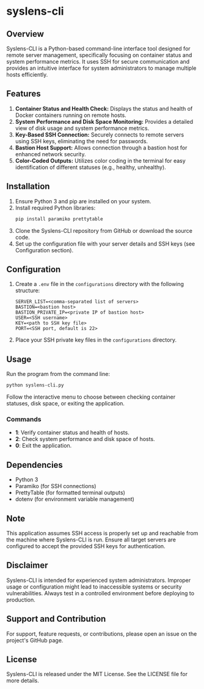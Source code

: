 # syslens-cli
## Overview
Syslens-CLI is a Python-based command-line interface tool designed for remote server management, specifically focusing on container status and system performance metrics. It uses SSH for secure communication and provides an intuitive interface for system administrators to manage multiple hosts efficiently.

## Features
1. **Container Status and Health Check:** Displays the status and health of Docker containers running on remote hosts.
2. **System Performance and Disk Space Monitoring:** Provides a detailed view of disk usage and system performance metrics.
3. **Key-Based SSH Connection:** Securely connects to remote servers using SSH keys, eliminating the need for passwords.
4. **Bastion Host Support:** Allows connection through a bastion host for enhanced network security.
5. **Color-Coded Outputs:** Utilizes color coding in the terminal for easy identification of different statuses (e.g., healthy, unhealthy).

## Installation
1. Ensure Python 3 and pip are installed on your system.
2. Install required Python libraries:
   ```bash
   pip install paramiko prettytable
   ```
3. Clone the Syslens-CLI repository from GitHub or download the source code.
4. Set up the configuration file with your server details and SSH keys (see Configuration section).

## Configuration
1. Create a `.env` file in the `configurations` directory with the following structure:
   ```
   SERVER_LIST=<comma-separated list of servers>
   BASTION=<bastion host>
   BASTION_PRIVATE_IP=<private IP of bastion host>
   USER=<SSH username>
   KEY=<path to SSH key file>
   PORT=<SSH port, default is 22>
   ```
2. Place your SSH private key files in the `configurations` directory.

## Usage
Run the program from the command line:
```bash
python syslens-cli.py
```
Follow the interactive menu to choose between checking container statuses, disk space, or exiting the application.

### Commands
- **1**: Verify container status and health of hosts.
- **2**: Check system performance and disk space of hosts.
- **0**: Exit the application.

## Dependencies
- Python 3
- Paramiko (for SSH connections)
- PrettyTable (for formatted terminal outputs)
- dotenv (for environment variable management)

## Note
This application assumes SSH access is properly set up and reachable from the machine where Syslens-CLI is run. Ensure all target servers are configured to accept the provided SSH keys for authentication.

## Disclaimer
Syslens-CLI is intended for experienced system administrators. Improper usage or configuration might lead to inaccessible systems or security vulnerabilities. Always test in a controlled environment before deploying to production.

## Support and Contribution
For support, feature requests, or contributions, please open an issue on the project's GitHub page.

## License
Syslens-CLI is released under the MIT License. See the LICENSE file for more details.